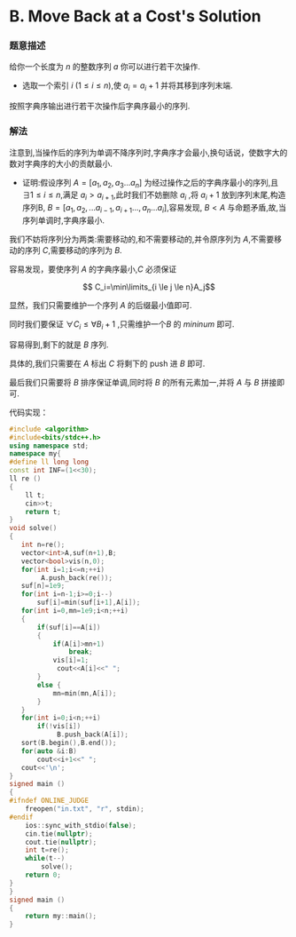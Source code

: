 # B. Move Back at a Cost's Solution
### 题意描述
给你一个长度为 $n$ 的整数序列 $a$ 你可以进行若干次操作.
- 选取一个索引 $i$ ($1 \le i \le n$),使 $a_i=a_i+1$ 并将其移到序列末端.



按照字典序输出进行若干次操作后字典序最小的序列.

### 解法
注意到,当操作后的序列为单调不降序列时,字典序才会最小,换句话说，使数字大的数对字典序的大小的贡献最小.

- 证明:假设序列 $A=[a_1,a_2,a_3...a_n]$ 为经过操作之后的字典序最小的序列,且 $\exists 1\le  i \le n$,满足 $a_i > a_{i+1}$,此时我们不妨删除 $a_i$ ,将 $a_i+1$ 放到序列末尾,构造序列B, $B=[a_1,a_2,...a_{i-1},a_{i+1}...,a_n...a_i]$,容易发现, $B<A$ 与命题矛盾,故,当序列单调时,字典序最小.

我们不妨将序列分为两类:需要移动的,和不需要移动的,并令原序列为 $A$,不需要移动的序列 $C$,需要移动的序列为 $B$.

容易发现，要使序列 $A$ 的字典序最小,$C$ 必须保证

$$ C_i=\min\limits_{i \le j \le n}A_j$$

显然，我们只需要维护一个序列 $A$ 的后缀最小值即可.

同时我们要保证 $\forall C_i \le \forall B_i+1$ ,只需维护一个$B$ 的 $mininum$ 即可.

容易得到,剩下的就是 $B$ 序列.

具体的,我们只需要在 $A$ 标出 $C$ 将剩下的 $\text{push}$ 进 $B$ 即可.

最后我们只需要将 $B$ 排序保证单调,同时将 $B$ 的所有元素加一,并将 $A$ 与 $B$ 拼接即可.

代码实现：
```cpp
#include <algorithm>
#include<bits/stdc++.h>
using namespace std;
namespace my{
#define ll long long 
const int INF=(1<<30);
ll re ()
{
    ll t;
    cin>>t;
    return t;
}
void solve()
{
   int n=re();
   vector<int>A,suf(n+1),B;
   vector<bool>vis(n,0);
   for(int i=1;i<=n;++i)
        A.push_back(re());
   suf[n]=1e9;
   for(int i=n-1;i>=0;i--)
       suf[i]=min(suf[i+1],A[i]);
   for(int i=0,mn=1e9;i<n;++i)
   {
       if(suf[i]==A[i])
       {
           if(A[i]>mn+1)
               break;
           vis[i]=1;
            cout<<A[i]<<" ";
       }
       else {
           mn=min(mn,A[i]);
       }
   }
   for(int i=0;i<n;++i)
       if(!vis[i])
            B.push_back(A[i]);
   sort(B.begin(),B.end());
   for(auto &i:B)
       cout<<i+1<<" ";
   cout<<'\n';
}   
signed main ()
{
#ifndef ONLINE_JUDGE
    freopen("in.txt", "r", stdin);
#endif
    ios::sync_with_stdio(false);
    cin.tie(nullptr);
    cout.tie(nullptr);
    int t=re();
    while(t--)
        solve();
    return 0;
}
}
signed main ()
{
    return my::main();
}
```
